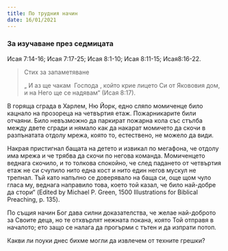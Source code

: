 ```yaml
---
title: По трудния начин
date: 16/01/2021
---
```


### За изучаване през седмицата
Исая 7:14-16; Исая 7:17-25; Исая 8:1-10; Исая 8:11-15; Исая8:16-22.

> <p>Стих за запаметяване</p>
> „ И аз ще чакам  Господа , който крие лицето Си от Якововия дом, и на Него ще се надявам“ (Исая 8:17).

В горяща сграда в Харлем, Ню Йорк, едно сляпо момиченце било кацнало на прозореца на четвъртия етаж. Пожарникарите били отчаяни. Било невъзможно да паркират пожарна кола със стълба между двете сгради и нямало как да накарат момичето да скочи в разпънатата отдолу мрежа, която то, естествено, не можело да види.

Накрая пристигнал бащата на детето и извикал по мегафона, че отдолу има мрежа и че трябва да скочи по негова команда. Момиченцето веднага скочило, и то толкова спокойно, че след падането от четвъртия етаж не си счупило нито една кост и нито един негов мускул не трепнал. Тъй като напълно се доверявало на баща си, още щом чуло гласа му, веднага направило това, което той казал, че било най-добре да стори“ (Edited by Michael P. Green, 1500 Illustrations for Biblical Preaching, p. 135).

По същия начин Бог дава силни доказателства, че желае най-доброто за Своите деца, но те отхвърлят нежната покана, която Той отправя в началото; ето защо се налага да прогърми с тътен и да изпрати потоп.

Какви ли поуки днес бихме могли да извлечем от техните грешки?